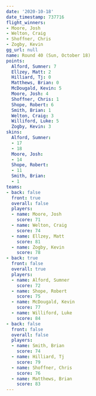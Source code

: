 ```yaml
---
date: '2020-10-18'
date_timestamp: 737716
flight_winners:
- Moore, Josh
- Welton, Craig
- Shoffner, Chris
- Zogby, Kevin
gg_url: null
name: Round 40 (Sun, October 18)
points:
  Alford, Sumner: 7
  Ellzey, Matt: 2
  Hilliard, Tj: 0
  Matthews, Brian: 0
  McDougald, Kevin: 5
  Moore, Josh: 4
  Shoffner, Chris: 1
  Shope, Robert: 6
  Smith, Brian: 1
  Welton, Craig: 3
  Williford, Luke: 5
  Zogby, Kevin: 3
skins:
  Alford, Sumner:
  - 17
  - 18
  Moore, Josh:
  - 14
  Shope, Robert:
  - 11
  Smith, Brian:
  - 1
teams:
- back: false
  front: true
  overall: false
  players:
  - name: Moore, Josh
    score: 71
  - name: Welton, Craig
    score: 74
  - name: Ellzey, Matt
    score: 81
  - name: Zogby, Kevin
    score: 78
- back: true
  front: false
  overall: true
  players:
  - name: Alford, Sumner
    score: 72
  - name: Shope, Robert
    score: 75
  - name: McDougald, Kevin
    score: 77
  - name: Williford, Luke
    score: 84
- back: false
  front: false
  overall: false
  players:
  - name: Smith, Brian
    score: 74
  - name: Hilliard, Tj
    score: 79
  - name: Shoffner, Chris
    score: 76
  - name: Matthews, Brian
    score: 83
---
```

